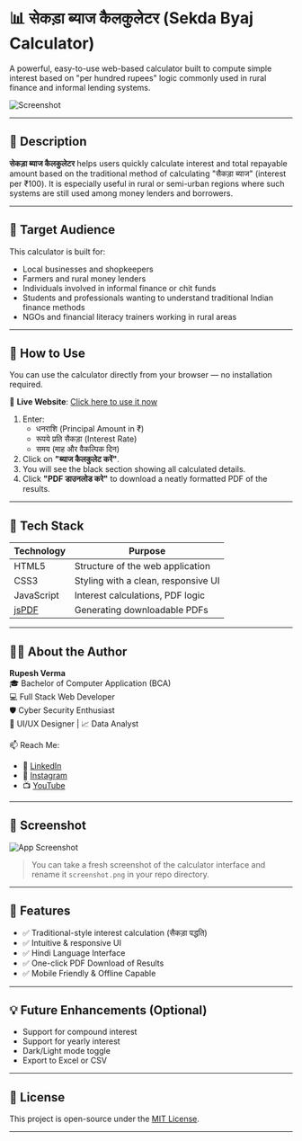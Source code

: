 # 📊 सेकड़ा ब्याज कैलकुलेटर (Sekda Byaj Calculator)

A powerful, easy-to-use web-based calculator built to compute simple interest based on "per hundred rupees" logic commonly used in rural finance and informal lending systems.

![Screenshot](![image](https://github.com/user-attachments/assets/376cc191-237b-4017-b14d-4f798ebf4fb3)
)

---

## 📝 Description

**सेकड़ा ब्याज कैलकुलेटर** helps users quickly calculate interest and total repayable amount based on the traditional method of calculating "सैकड़ा ब्याज" (interest per ₹100). It is especially useful in rural or semi-urban regions where such systems are still used among money lenders and borrowers.

---

## 🎯 Target Audience

This calculator is built for:

- Local businesses and shopkeepers
- Farmers and rural money lenders
- Individuals involved in informal finance or chit funds
- Students and professionals wanting to understand traditional Indian finance methods
- NGOs and financial literacy trainers working in rural areas

---

## 🚀 How to Use

You can use the calculator directly from your browser — no installation required.

🔗 **Live Website**: [Click here to use it now](https://your-github-username.github.io/sekda-byaj-calculator/)

1. Enter:
   - धनराशि (Principal Amount in ₹)
   - रूपये प्रति सैकड़ा (Interest Rate)
   - समय (माह और वैकल्पिक दिन)
2. Click on **"ब्याज कैलकुलेट करें"**.
3. You will see the black section showing all calculated details.
4. Click **"PDF डाउनलोड करे"** to download a neatly formatted PDF of the results.

---

## 🧰 Tech Stack

| Technology      | Purpose                            |
|----------------|------------------------------------|
| HTML5           | Structure of the web application   |
| CSS3            | Styling with a clean, responsive UI |
| JavaScript      | Interest calculations, PDF logic   |
| [jsPDF](https://github.com/parallax/jsPDF) | Generating downloadable PDFs |

---

## 🧑‍💻 About the Author

**Rupesh Verma**  
🎓 Bachelor of Computer Application (BCA)  
💻 Full Stack Web Developer  
🛡️ Cyber Security Enthusiast  
🎨 UI/UX Designer | 📈 Data Analyst  

📫 Reach Me:  
- 🔗 [LinkedIn](https://linkedin.com/in/rupeshverma28)  
- 📸 [Instagram](https://www.instagram.com/code_4_funn?igsh=ZGptODNicG9yc3Fl)  
- 📺 [YouTube](https://youtube.com/@code4funx?si=dRtr9pzNazgtIP7R)

---

## 📸 Screenshot

![App Screenshot](![image](https://github.com/user-attachments/assets/4e29bd73-bba7-4b51-ac41-88c1a7751914)
)

> You can take a fresh screenshot of the calculator interface and rename it `screenshot.png` in your repo directory.

---

## 📌 Features

- ✅ Traditional-style interest calculation (सैकड़ा पद्धति)
- ✅ Intuitive & responsive UI
- ✅ Hindi Language Interface
- ✅ One-click PDF Download of Results
- ✅ Mobile Friendly & Offline Capable

---

## 💡 Future Enhancements (Optional)

- Support for compound interest
- Support for yearly interest
- Dark/Light mode toggle
- Export to Excel or CSV

---

## 📄 License

This project is open-source under the [MIT License](LICENSE).

---
